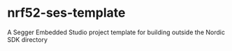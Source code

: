 # nrf52-ses-template
A Segger Embedded Studio project template for building outside the Nordic SDK directory
